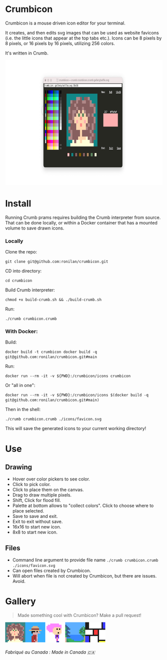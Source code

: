 # Crumbicon

Crumbicon is a mouse driven icon editor for your terminal. 

It creates, and then edits svg images that can be used as website favicons (i.e. the little icons that appear at the top tabs etc.). Icons can be 8 pixels by 8 pixels, or 16 pixels by 16 pixels, utilizing 256 colors. 

It's written in Crumb.

<p align=center><a href="https://github.com/liam-ilan/crumb"><img src="./media/social.png" alt="banner" height="400"/></a></p>

# Install

Running Crumb prams requires building the Crumb interpreter from source. That can be done locally, or within a Docker container that has a mounted volume to save drawn icons.

### Locally

Clone the repo: 
```
git clone git@github.com:ronilan/crumbicon.git
```

CD into directory: 
```
cd crumbicon
```

Build Crumb interpreter: 
```
chmod +x build-crumb.sh && ./build-crumb.sh
```

Run:
```
./crumb crumbicon.crumb
```

### With Docker:

Build: 
```
docker build -t crumbicon docker build -q git@github.com:ronilan/crumbicon.git#main
```
Run: 
```
docker run --rm -it -v ${PWD}:/crumbicon/icons crumbicon
```

Or "all in one": 
```
docker run --rm -it -v ${PWD}:/crumbicon/icons $(docker build -q git@github.com:ronilan/crumbicon.git#main)
```

Then in the shell:
```
./crumb crumbicon.crumb ./icons/favicon.svg
```

This will save the generated icons to your current working directory!

# Use

## Drawing

- Hover over color pickers to see color.
- Click to pick color.
- Click to place them on the canvas.
- Drag to draw multiple pixels.
- Shift, Click for flood fill.
- Palette at bottom allows to "collect colors". Click to choose where to place selected.
- Save to save and exit.
- Exit to exit without save.
- 16x16 to start new icon.
- 8x8 to start new icon.

## Files
- Command line argument to provide file name `./crumb crumbicon.crumb ./icons/favicon.svg` 
- Can open files created by Crumbicon.
- Will abort when file is not created by Crumbicon, but there are issues. Avoid.

# Gallery

> Made something cool with Crumbicon? Make a pull request!

<img src="./gallery/selfie.svg" width="64"><img src="./gallery/luffy.svg" width="64"><img src="./gallery/pinky.svg" width="64"><img src="./gallery/lake.svg" width="64"><img src="./gallery/mondrian.svg" width="64">

###### Fabriqué au Canada : Made in Canada 🇨🇦